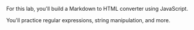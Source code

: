 For this lab, you'll build a Markdown to HTML converter using JavaScript.

You'll practice regular expressions, string manipulation, and more.